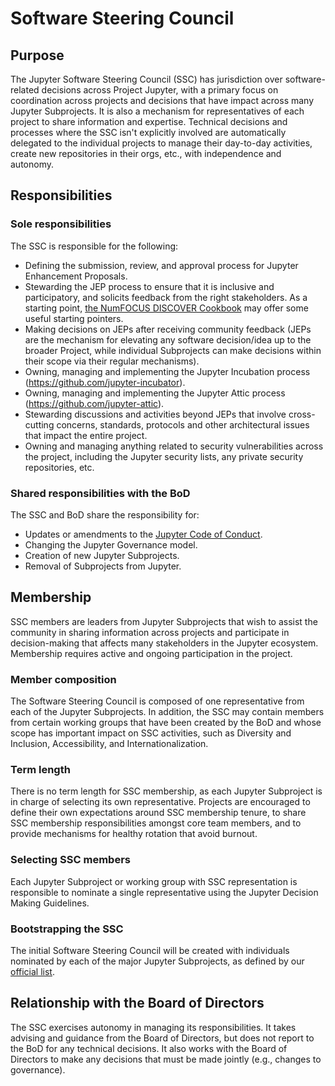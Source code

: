 # Software Steering Council

## Purpose

The Jupyter Software Steering Council (SSC) has jurisdiction over software-related decisions across Project Jupyter, with a primary focus on coordination across projects and decisions that have impact across many Jupyter Subprojects. It is also a mechanism for representatives of each project to share information and expertise. Technical decisions and processes where the SSC isn't explicitly involved are automatically delegated to the individual projects to manage their day-to-day activities, create new repositories in their orgs, etc., with independence and autonomy.

## Responsibilities

### Sole responsibilities

The SSC is responsible for the following:

- Defining the submission, review, and approval process for Jupyter Enhancement Proposals.
- Stewarding the JEP process to ensure that it is inclusive and participatory, and solicits feedback from the right stakeholders. As a starting point, [the NumFOCUS DISCOVER Cookbook](https://github.com/numfocus/DISCOVER-Cookbook) may offer some useful starting pointers.
- Making decisions on JEPs after receiving community feedback (JEPs are the mechanism for elevating any software decision/idea up to the broader Project, while individual Subprojects can make decisions within their scope via their regular mechanisms).
- Owning, managing and implementing the Jupyter Incubation process (https://github.com/jupyter-incubator).
- Owning, managing and implementing the Jupyter Attic process (https://github.com/jupyter-attic).
- Stewarding discussions and activities beyond JEPs that involve cross-cutting concerns, standards, protocols and other architectural issues that impact the entire project.
- Owning and managing anything related to security vulnerabilities across the project, including the Jupyter security lists, any private security repositories, etc.

### Shared responsibilities with the BoD

The SSC and BoD share the responsibility for:

- Updates or amendments to the [Jupyter Code of Conduct](https://jupyter.org/governance/conduct/code_of_conduct.html).
- Changing the Jupyter Governance model.
- Creation of new Jupyter Subprojects.
- Removal of Subprojects from Jupyter.

## Membership

SSC members are leaders from Jupyter Subprojects that wish to assist the community in sharing information across projects and participate in decision-making that affects many stakeholders in the Jupyter ecosystem. Membership requires active and ongoing participation in the project.

### Member composition

The Software Steering Council is composed of one representative from each of the Jupyter Subprojects. In addition, the SSC may contain members from certain working groups that have been created by the BoD and whose scope has important impact on SSC activities, such as Diversity and Inclusion, Accessibility, and Internationalization.

### Term length

There is no term length for SSC membership, as each Jupyter Subproject is in charge of selecting its own representative. Projects are encouraged to define their own expectations around SSC membership tenure, to share SSC membership responsibilities amongst core team members, and to provide mechanisms for healthy rotation that avoid burnout.

### Selecting SSC members

Each Jupyter Subproject or working group with SSC representation is responsible to nominate a single representative using the Jupyter Decision Making Guidelines.

### Bootstrapping the SSC

The initial Software Steering Council will be created with individuals nominated by each of the major Jupyter Subprojects, as defined by our [official list](list_of_subprojects.md).

## Relationship with the Board of Directors

The SSC exercises autonomy in managing its responsibilities. It takes advising and guidance from the Board of Directors, but does not report to the BoD for any technical decisions. It also works with the Board of Directors to make any decisions that must be made jointly (e.g., changes to governance).
